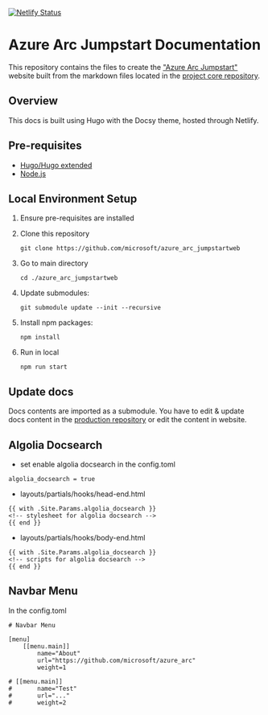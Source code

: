 [![Netlify Status](https://api.netlify.com/api/v1/badges/4eca11be-70f4-4b26-a49a-9f0da1f54c64/deploy-status)](https://app.netlify.com/sites/azurearcjumpstart/deploys)
# Azure Arc Jumpstart Documentation

This repository contains the files to create the ["Azure Arc Jumpstart"](https://azurearcjumpstart.io/) website built from the markdown files located in the [project core repository](https://github.com/microsoft/azure_arc).

## Overview

This docs is built using Hugo with the Docsy theme, hosted through Netlify.

## Pre-requisites

* [Hugo/Hugo extended](https://gohugo.io/getting-started/installing)
* [Node.js](https://nodejs.org/en/)

## Local Environment Setup

1. Ensure pre-requisites are installed

2. Clone this repository

    ```shell
    git clone https://github.com/microsoft/azure_arc_jumpstartweb
    ```

3. Go to main directory

    ```shell
    cd ./azure_arc_jumpstartweb
    ```

4. Update submodules:

    ```shell
    git submodule update --init --recursive
    ```

5. Install npm packages:

    ```shell
    npm install
    ```

6. Run in local

    ```shell
    npm run start
    ```

## Update docs

Docs contents are imported as a submodule.
You have to edit & update docs content in the [production repository](https://github.com/microsoft/azure_arc/tree/main/docs) or edit the content in website.

## Algolia Docsearch 

- set enable algolia docsearch in the config.toml

```
algolia_docsearch = true
```

- layouts/partials/hooks/head-end.html

```
{{ with .Site.Params.algolia_docsearch }}
<!-- stylesheet for algolia docsearch -->
{{ end }}
```

- layouts/partials/hooks/body-end.html

```
{{ with .Site.Params.algolia_docsearch }}
<!-- scripts for algolia docsearch -->
{{ end }}
```

## Navbar Menu

In the config.toml

```
# Navbar Menu

[menu]
    [[menu.main]]
        name="About"
        url="https://github.com/microsoft/azure_arc"
        weight=1
    
# [[menu.main]]
#       name="Test"
#       url="..."
#       weight=2
```